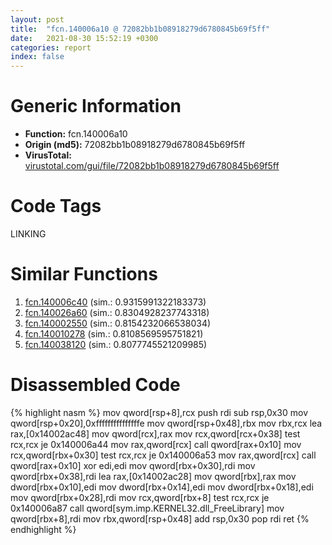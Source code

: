 ```yaml
---
layout: post
title:  "fcn.140006a10 @ 72082bb1b08918279d6780845b69f5ff"
date:   2021-08-30 15:52:19 +0300
categories: report
index: false
---
```


# Generic Information
- **Function:** fcn.140006a10
- **Origin (md5):** 72082bb1b08918279d6780845b69f5ff
- **VirusTotal:** [virustotal.com/gui/file/72082bb1b08918279d6780845b69f5ff][virustotal_ref]

# Code Tags
<span class="tag" id="LINKING">LINKING</span>


# Similar Functions

1. [fcn.140006c40][similar_1_ref] (sim.: 0.9315991322183373)
2. [fcn.140026a60][similar_2_ref] (sim.: 0.8304928237743318)
3. [fcn.140002550][similar_3_ref] (sim.: 0.8154232066538034)
4. [fcn.140010278][similar_4_ref] (sim.: 0.8108569595751821)
5. [fcn.140038120][similar_5_ref] (sim.: 0.8077745521209985)


# Disassembled Code

{% highlight nasm %}
mov qword[rsp+8],rcx
push rdi
sub rsp,0x30
mov qword[rsp+0x20],0xfffffffffffffffe
mov qword[rsp+0x48],rbx
mov rbx,rcx
lea rax,[0x14002ac48]
mov qword[rcx],rax
mov rcx,qword[rcx+0x38]
test rcx,rcx
je 0x140006a44
mov rax,qword[rcx]
call qword[rax+0x10]
mov rcx,qword[rbx+0x30]
test rcx,rcx
je 0x140006a53
mov rax,qword[rcx]
call qword[rax+0x10]
xor edi,edi
mov qword[rbx+0x30],rdi
mov qword[rbx+0x38],rdi
lea rax,[0x14002ac28]
mov qword[rbx],rax
mov dword[rbx+0x10],edi
mov dword[rbx+0x14],edi
mov dword[rbx+0x18],edi
mov qword[rbx+0x28],rdi
mov rcx,qword[rbx+8]
test rcx,rcx
je 0x140006a87
call qword[sym.imp.KERNEL32.dll_FreeLibrary]
mov qword[rbx+8],rdi
mov rbx,qword[rsp+0x48]
add rsp,0x30
pop rdi
ret 
{% endhighlight %}


[similar_1_ref]: /report/fcn.140006c40@72082bb1b08918279d6780845b69f5ff
[similar_2_ref]: /report/fcn.140026a60@a5e8b4820319974b4ce1027132e98e27
[similar_3_ref]: /report/fcn.140002550@3bee9e0608c478ffce0d10559aae732b
[similar_4_ref]: /report/fcn.140010278@c4af5ec7826361dc5a22db79be296638
[similar_5_ref]: /report/fcn.140038120@3bee9e0608c478ffce0d10559aae732b
[virustotal_ref]: https://www.virustotal.com/gui/file/72082bb1b08918279d6780845b69f5ff